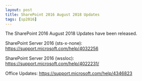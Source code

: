 ```yaml
---
layout: post
title: SharePoint 2016 August 2018 Updates
tags: [sp2016]
---
```


The SharePoint 2016 August 2018 Updates have been released.

SharePoint Server 2016 (sts-x-none): <https://support.microsoft.com/help/4032256>

SharePoint Server 2016 (wssloc): <https://support.microsoft.com/help/4022231/>

Office Updates: <https://support.microsoft.com/help/4346823>